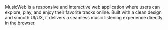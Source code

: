 MusicWeb is a responsive and interactive web application where users can explore, play, and enjoy their favorite tracks online. Built with a clean design and smooth UI/UX, it delivers a seamless music listening experience directly in the browser.
